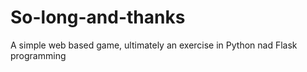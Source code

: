 ﻿# So-long-and-thanks
A simple web based game, ultimately an exercise in Python nad Flask programming
